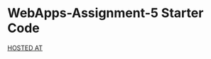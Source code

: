 # WebApps-Assignment-5 Starter Code

[HOSTED AT](https://44-563-webapps-f21.github.io/webapps-s21-assignment-5-akhilyarlagadda9/animals.html)